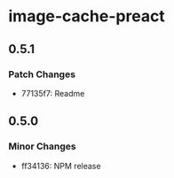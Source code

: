 # image-cache-preact

## 0.5.1

### Patch Changes

- 77135f7: Readme

## 0.5.0

### Minor Changes

- ff34136: NPM release
